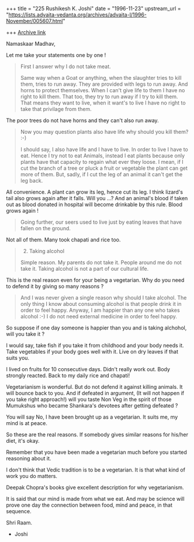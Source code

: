 +++
title = "225 Rushikesh K. Joshi"
date = "1996-11-23"
upstream_url = "https://lists.advaita-vedanta.org/archives/advaita-l/1996-November/005607.html"

+++
[Archive link](https://lists.advaita-vedanta.org/archives/advaita-l/1996-November/005607.html)

Namaskaar Madhav,

Let me take your statements one by one !



> First I answer why I do not take meat.
>
> Same way when a Goat or anything, when the slaughter tries to kill them,
> tries to run away. They are provided with legs to run away. And horns to
> protect themselves.
> When I can't give life to them I have no right to kill them. That too,
> they try to run away if I try to kill them.  That means they want to
> live, when it want's to live I have no right to take that privilage
> from them.


The poor trees do not have horns and they can't also  run away.


> Now you may question plants also have life why should you kill them? :-)
>
> I should say, I also have life and I have to live.  In order to live
> I have to eat. Hence I try not to eat Animals, instead I eat plants
> because only plants have that capacity to regain what ever they loose.
> I mean, if I cut the branch of a tree or pluck a fruit or vegetable
> the plant can get more of them.  But, sadly, if I cut the leg of an
> animal it can't get the leg back.



All convenience. A plant can grow its leg, hence cut its leg.
I think lizard's tail also grows again after it falls. Will you ...?
And an animal's blood if taken out as
blood donated in hospital will become drinkable by this rule.
Blood grows again !



> Going further, our seers used to live just by eating leaves that have
> fallen on the ground.


Not all of them. Many took chapati and rice too.


> 2.  Taking alcohol
>
> Simple reason.  My parents do not take it.  People around me do not
> take it. Taking alcohol is not a part of our cultural life.


This is the real reason even for your being a vegetarian.
Why do you need to defend it by giving so many reasons ?


> And I was never given a single reason why should I take alcohol.
> The only thing I know about consuming alcohol is that people drink it
> in order to feel happy.  Anyway, I am happier than any one who takes
> alcohol :-) I do not need external medicine in order to feel happy.


So suppose if one day someone is happier than you and is taking alchohol,
will you take it ?



I would say, take fish if you take it from childhood and your body needs
it. Take vegetables if your body goes well with it.
Live on dry leaves if that suits you.

I lived on fruits for 10 consecutive days. Didn't really work out.
Body strongly reacted. Back to my daily rice and chapati!


Vegetarianism is wonderful. But do not defend it against killing
animals. It will bounce back to you. And if defeated in argument,
(It will not happen if you take right approach!) will you taste Non Veg
in the spirit of those Mumukshus who became Shankara's devotees after
getting defeated ?


You will say No, I have been brought up as a vegetarian. It suits me,
my mind is at peace.

So these are the real reasons.
If somebody gives similar reasons for his/her diet, it's okay.

Remember that you have been made a vegetarian much before you
started reasoning about it.


I don't think that Vedic tradition is to be a vegetarian.
It is that what kind of work you do matters.


Deepak Chopra's books give excellent description for why
vegetarianism.

It is said that our mind is made from what we eat.
And may be science will prove one day the connection between food,
mind and peace, in that sequence.


Shri Raam.

- Joshi

